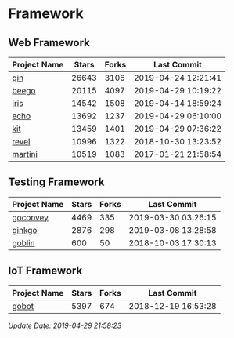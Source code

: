 # Framework

## Web Framework

| Project Name | Stars | Forks | Last Commit |
| ------------ | ----- | ----- | ----------- |
| [gin](https://github.com/gin-gonic/gin) | 26643 | 3106 | 2019-04-24 12:21:41 |
| [beego](https://github.com/astaxie/beego) | 20115 | 4097 | 2019-04-29 10:19:22 |
| [iris](https://github.com/kataras/iris) | 14542 | 1508 | 2019-04-14 18:59:24 |
| [echo](https://github.com/labstack/echo) | 13692 | 1237 | 2019-04-29 06:10:00 |
| [kit](https://github.com/go-kit/kit) | 13459 | 1401 | 2019-04-29 07:36:22 |
| [revel](https://github.com/revel/revel) | 10996 | 1322 | 2018-10-30 13:23:52 |
| [martini](https://github.com/go-martini/martini) | 10519 | 1083 | 2017-01-21 21:58:54 |

## Testing Framework

| Project Name | Stars | Forks | Last Commit |
| ------------ | ----- | ----- | ----------- |
| [goconvey](https://github.com/smartystreets/goconvey) | 4469 | 335 | 2019-03-30 03:26:15 |
| [ginkgo](https://github.com/onsi/ginkgo) | 2876 | 298 | 2019-03-08 13:28:58 |
| [goblin](https://github.com/franela/goblin) | 600 | 50 | 2018-10-03 17:30:13 |

## IoT Framework

| Project Name | Stars | Forks | Last Commit |
| ------------ | ----- | ----- | ----------- |
| [gobot](https://github.com/hybridgroup/gobot) | 5397 | 674 | 2018-12-19 16:53:28 |

*Update Date: 2019-04-29 21:58:23*